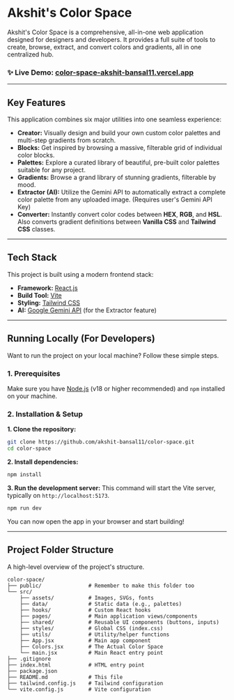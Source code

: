 # Akshit's Color Space

Akshit's Color Space is a comprehensive, all-in-one web application designed for designers and developers. It provides a full suite of tools to create, browse, extract, and convert colors and gradients, all in one centralized hub.

### ✨ **Live Demo:** [color-space-akshit-bansal11.vercel.app](https://color-space-akshit-bansal11.vercel.app/)

-----

## Key Features

This application combines six major utilities into one seamless experience:

  * **Creator:** Visually design and build your own custom color palettes and multi-step gradients from scratch.
  * **Blocks:** Get inspired by browsing a massive, filterable grid of individual color blocks.
  * **Palettes:** Explore a curated library of beautiful, pre-built color palettes suitable for any project.
  * **Gradients:** Browse a grand library of stunning gradients, filterable by mood.
  * **Extractor (AI):** Utilize the Gemini API to automatically extract a complete color palette from any uploaded image. (Requires user's Gemini API Key)
  * **Converter:** Instantly convert color codes between **HEX**, **RGB**, and **HSL**. Also converts gradient definitions between **Vanilla CSS** and **Tailwind CSS** classes.

-----

## Tech Stack

This project is built using a modern frontend stack:

  * **Framework:** [React.js](https://reactjs.org/)
  * **Build Tool:** [Vite](https://vitejs.dev/)
  * **Styling:** [Tailwind CSS](https://tailwindcss.com/)
  * **AI:** [Google Gemini API](https://ai.google.dev/) (for the Extractor feature)

-----

## Running Locally (For Developers)

Want to run the project on your local machine? Follow these simple steps.

### 1\. Prerequisites

Make sure you have [Node.js](https://nodejs.org/en/) (v18 or higher recommended) and `npm` installed on your machine.

### 2\. Installation & Setup

**1. Clone the repository:**

```bash
git clone https://github.com/akshit-bansal11/color-space.git
cd color-space
```

**2. Install dependencies:**

```bash
npm install
```

**3. Run the development server:**
This command will start the Vite server, typically on `http://localhost:5173`.

```bash
npm run dev
```

You can now open the app in your browser and start building\!

-----

## Project Folder Structure

A high-level overview of the project's structure.

```
color-space/
├── public/               # Remember to make this folder too
└── src/
    ├── assets/           # Images, SVGs, fonts
    ├── data/             # Static data (e.g., palettes)
    ├── hooks/            # Custom React hooks
    ├── pages/            # Main application views/components
    ├── shared/           # Reusable UI components (buttons, inputs)
    ├── styles/           # Global CSS (index.css)
    ├── utils/            # Utility/helper functions
    ├── App.jsx           # Main app component
    ├── Colors.jsx        # The Actual Color Space
    └── main.jsx          # Main React entry point
├── .gitignore
├── index.html            # HTML entry point
├── package.json
├── README.md             # This file
├── tailwind.config.js    # Tailwind configuration
└── vite.config.js        # Vite configuration
```